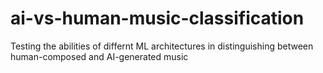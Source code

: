 # ai-vs-human-music-classification
Testing the abilities of differnt ML architectures in distinguishing between human-composed and AI-generated music
